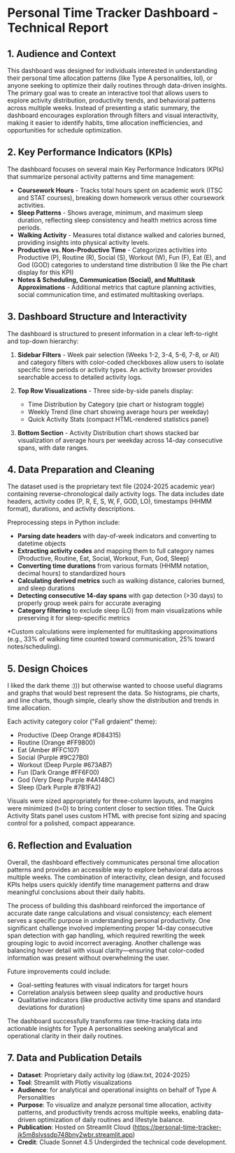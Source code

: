 # Personal Time Tracker Dashboard - Technical Report

## 1. Audience and Context
This dashboard was designed for individuals interested in understanding their personal time allocation patterns (like Type A personalities, lol), or anyone seeking to optimize their daily routines through data-driven insights. The primary goal was to create an interactive tool that allows users to explore activity distribution, productivity trends, and behavioral patterns across multiple weeks. Instead of presenting a static summary, the dashboard encourages exploration through filters and visual interactivity, making it easier to identify habits, time allocation inefficiencies, and opportunities for schedule optimization.

## 2. Key Performance Indicators (KPIs)
The dashboard focuses on several main Key Performance Indicators (KPIs) that summarize personal activity patterns and time management:

- **Coursework Hours** - Tracks total hours spent on academic work (ITSC and STAT courses), breaking down homework versus other coursework activities.
- **Sleep Patterns** - Shows average, minimum, and maximum sleep duration, reflecting sleep consistency and health metrics across time periods.
- **Walking Activity** - Measures total distance walked and calories burned, providing insights into physical activity levels.
- **Productive vs. Non-Productive Time** - Categorizes activities into Productive (P), Routine (R), Social (S), Workout (W), Fun (F), Eat (E), and God (GOD) categories to understand time distribution (I like the Pie chart display for this KPI)
- **Notes & Scheduling, Communication (Social), and Multitask Approximations** - Additional metrics that capture planning activities, social communication time, and estimated multitasking overlaps.

## 3. Dashboard Structure and Interactivity
The dashboard is structured to present information in a clear left-to-right and top-down hierarchy:

1. **Sidebar Filters** - Week pair selection (Weeks 1-2, 3-4, 5-6, 7-8, or All) and category filters with color-coded checkboxes allow users to isolate specific time periods or activity types. An activity browser provides searchable access to detailed activity logs.

2. **Top Row Visualizations** - Three side-by-side panels display:
   - Time Distribution by Category (pie chart or histogram toggle)
   - Weekly Trend (line chart showing average hours per weekday)
   - Quick Activity Stats (compact HTML-rendered statistics panel)

3. **Bottom Section** - Activity Distribution chart shows stacked bar visualization of average hours per weekday across 14-day consecutive spans, with date ranges.

## 4. Data Preparation and Cleaning
The dataset used is the proprietary text file (2024-2025 academic year) containing reverse-chronological daily activity logs. The data includes date headers, activity codes (P, R, E, S, W, F, GOD, LO), timestamps (HHMM format), durations, and activity descriptions.

Preprocessing steps in Python include:

- **Parsing date headers** with day-of-week indicators and converting to datetime objects
- **Extracting activity codes** and mapping them to full category names (Productive, Routine, Eat, Social, Workout, Fun, God, Sleep)
- **Converting time durations** from various formats (HHMM notation, decimal hours) to standardized hours
- **Calculating derived metrics** such as walking distance, calories burned, and sleep durations
- **Detecting consecutive 14-day spans** with gap detection (>30 days) to properly group week pairs for accurate averaging
- **Category filtering** to exclude sleep (LO) from main visualizations while preserving it for sleep-specific metrics

*Custom calculations were implemented for multitasking approximations (e.g., 33% of walking time counted toward communication, 25% toward notes/scheduling).

## 5. Design Choices
I liked the dark theme :))) but otherwise wanted to choose useful diagrams and graphs that would best represent the data. So histograms, pie charts, and line charts, though simple, clearly show the distribution and trends in time allocation.

Each activity category color ("Fall grdaient" theme):
- Productive (Deep Orange #D84315)
- Routine (Orange #FF9800)
- Eat (Amber #FFC107)
- Social (Purple #9C27B0)
- Workout (Deep Purple #673AB7)
- Fun (Dark Orange #FF6F00)
- God (Very Deep Purple #4A148C)
- Sleep (Dark Purple #7B1FA2)

Visuals were sized appropriately for three-column layouts, and margins were minimized (t=0) to bring content closer to section titles. The Quick Activity Stats panel uses custom HTML with precise font sizing and spacing control for a polished, compact appearance.

## 6. Reflection and Evaluation
Overall, the dashboard effectively communicates personal time allocation patterns and provides an accessible way to explore behavioral data across multiple weeks. The combination of interactivity, clean design, and focused KPIs helps users quickly identify time management patterns and draw meaningful conclusions about their daily habits.

The process of building this dashboard reinforced the importance of accurate date range calculations and visual consistency; each element serves a specific purpose in understanding personal productivity. One significant challenge involved implementing proper 14-day consecutive span detection with gap handling, which required rewriting the week grouping logic to avoid incorrect averaging. Another challenge was balancing hover detail with visual clarity—ensuring that color-coded information was present without overwhelming the user.

Future improvements could include:
- Goal-setting features with visual indicators for target hours
- Correlation analysis between sleep quality and productive hours
- Qualitative indicators (like productive activity time spans and standard deviations for duration)

The dashboard successfully transforms raw time-tracking data into actionable insights for Type A personalities seeking analytical and operational clarity in their daily routines.

## 7. Data and Publication Details
- **Dataset**: Proprietary daily activity log (diaw.txt, 2024-2025)
- **Tool**: Streamlit with Plotly visualizations
- **Audience**: for analytical and operational insights on behalf of Type A Personalities
- **Purpose**: To visualize and analyze personal time allocation, activity patterns, and productivity trends across multiple weeks, enabling data-driven optimization of daily routines and lifestyle balance.
- **Publication**: Hosted on Streamlit Cloud (https://personal-time-tracker-jk5m8slvssdp748bny2wbr.streamlit.app)
- **Credit**: Cluade Sonnet 4.5 Undergirded the technical code development.